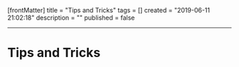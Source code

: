 [frontMatter]
title = "Tips and Tricks"
tags = []
created = "2019-06-11 21:02:18"
description = ""
published = false

---

# Tips and Tricks